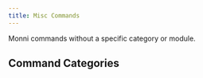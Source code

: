 ```yaml
---
title: Misc Commands
---
```

Monni commands without a specific category or module.

## Command Categories